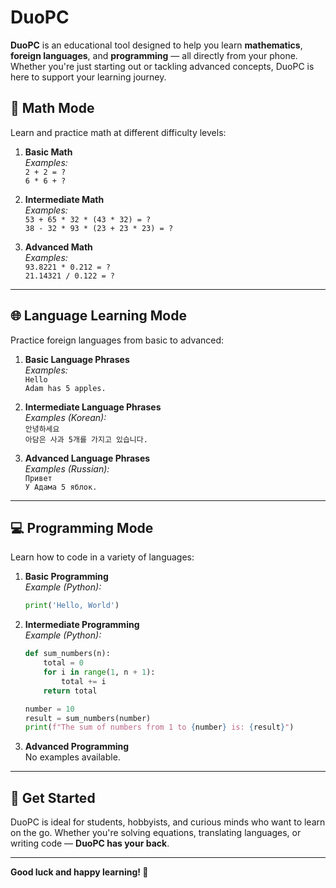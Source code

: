 # DuoPC

**DuoPC** is an educational tool designed to help you learn **mathematics**, **foreign languages**, and **programming** — all directly from your phone. Whether you're just starting out or tackling advanced concepts, DuoPC is here to support your learning journey.

## 📘 Math Mode

Learn and practice math at different difficulty levels:

1. **Basic Math**  
   *Examples:*  
   `2 + 2 = ?`  
   `6 * 6 + ?`

2. **Intermediate Math**  
   *Examples:*  
   `53 + 65 * 32 * (43 * 32) = ?`  
   `38 - 32 * 93 * (23 + 23 * 23) = ?`

3. **Advanced Math**  
   *Examples:*  
   `93.8221 * 0.212 = ?`  
   `21.14321 / 0.122 = ?`

---

## 🌐 Language Learning Mode

Practice foreign languages from basic to advanced:

1. **Basic Language Phrases**  
   *Examples:*  
   `Hello`  
   `Adam has 5 apples.`

2. **Intermediate Language Phrases**  
   *Examples (Korean):*  
   `안녕하세요`  
   `아담은 사과 5개를 가지고 있습니다.`

3. **Advanced Language Phrases**  
   *Examples (Russian):*  
   `Привет`  
   `У Адама 5 яблок.`

---

## 💻 Programming Mode

Learn how to code in a variety of languages:

1. **Basic Programming**  
   *Example (Python):*  
   ```python
   print('Hello, World')
   ```

2. **Intermediate Programming**  
   *Example (Python):*  
   ```python
   def sum_numbers(n):
       total = 0
       for i in range(1, n + 1):
           total += i
       return total

   number = 10
   result = sum_numbers(number)
   print(f"The sum of numbers from 1 to {number} is: {result}")
   ```

3. **Advanced Programming**  
   No examples available.

---

## 🚀 Get Started

DuoPC is ideal for students, hobbyists, and curious minds who want to learn on the go. Whether you're solving equations, translating languages, or writing code — **DuoPC has your back**.

---

**Good luck and happy learning! 🌟**
